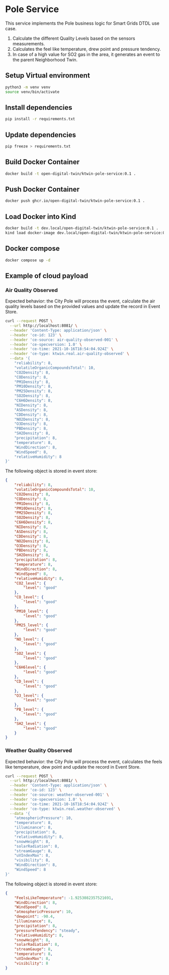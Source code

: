 # Pole Service

This service implements the Pole business logic for Smart Grids DTDL use case.

1. Calculate the different Quality Levels based on the sensors measurements.
2. Calculates the feel like temperature, drew point and pressure tendency.
3. In case of a high value for SO2 gas in the area, it generates an event to the parent Neighborhood Twin.

## Setup Virtual environment

```bash
python3 -m venv venv
source venv/bin/activate
```

## Install dependencies

```bash
pip install -r requirements.txt
```

## Update dependencies

```bash
pip freeze > requirements.txt
```

## Build Docker Container

```bash
docker build -t open-digital-twin/ktwin-pole-service:0.1 .
```

## Push Docker Container

```bash
docker push ghcr.io/open-digital-twin/ktwin-pole-service:0.1 .
```

## Load Docker into Kind

```bash
docker build -t dev.local/open-digital-twin/ktwin-pole-service:0.1 .
kind load docker-image dev.local/open-digital-twin/ktwin-pole-service:0.1
```

## Docker compose

```bash
docker compose up -d
```

## Example of cloud payload

### Air Quality Observed

Expected behavior: the City Pole will process the event, calculate the air quality levels based on the provided values and update the record in Event Store.

```sh
curl --request POST \
  --url http://localhost:8081/ \
  --header 'Content-Type: application/json' \
  --header 'ce-id: 123' \
  --header 'ce-source: air-quality-observed-001' \
  --header 'ce-specversion: 1.0' \
  --header 'ce-time: 2021-10-16T18:54:04.924Z' \
  --header 'ce-type: ktwin.real.air-quality-observed' \
  --data '{
    "reliability": 8,
    "volatileOrganicCompoundsTotal": 10,
    "CO2Density": 8,
    "CODensity": 8,
    "PM1Density": 8,
    "PM10Density": 8,
    "PM25Density": 8,
    "SO2Density": 8,
    "C6H6Density": 8,
    "NIDensity": 8,
    "ASDensity": 8,
    "CDDensity": 8,
    "NO2Density": 8,
    "O3Density": 8,
    "PBDensity": 8,
    "SH2Density": 8,
    "precipitation": 8,
    "temperature": 8,
    "WindDirection": 8,
    "WindSpeed": 8,
    "relativeHumidity": 8
}'
```

The following object is stored in event store:

```json
{
    "reliability": 8,
    "volatileOrganicCompoundsTotal": 10,
    "CO2Density": 8,
    "CODensity": 8,
    "PM1Density": 8,
    "PM10Density": 8,
    "PM25Density": 8,
    "SO2Density": 8,
    "C6H6Density": 8,
    "NIDensity": 8,
    "ASDensity": 8,
    "CDDensity": 8,
    "NO2Density": 8,
    "O3Density": 8,
    "PBDensity": 8,
    "SH2Density": 8,
    "precipitation": 8,
    "temperature": 8,
    "WindDirection": 8,
    "WindSpeed": 8,
    "relativeHumidity": 8,
    "CO2_level": {
        "level": "good"
    },
    "CO_level": {
        "level": "good"
    },
    "PM10_level": {
        "level": "good"
    },
    "PM25_level": {
        "level": "good"
    },
    "NO_level": {
        "level": "good"
    },
    "SO2_level": {
        "level": "good"
    },
    "C6H6level": {
        "level": "good"
    },
    "CD_level": {
        "level": "good"
    },
    "O3_level": {
        "level": "good"
    },
    "PB_level": {
        "level": "good"
    },
    "SH2_level": {
        "level": "good"
    }
}
```

### Weather Quality Observed

Expected behavior: the City Pole will process the event, calculates the feels like temperature, dew point and update the record in Event Store.

```sh
curl --request POST \
  --url http://localhost:8081/ \
  --header 'Content-Type: application/json' \
  --header 'ce-id: 123' \
  --header 'ce-source: weather-observed-001' \
  --header 'ce-specversion: 1.0' \
  --header 'ce-time: 2021-10-16T18:54:04.924Z' \
  --header 'ce-type: ktwin.real.weather-observed' \
  --data '{
    "atmosphericPressure": 10,
    "temperature": 8,
    "illuminance": 8,
    "precipitation": 8,
    "relativeHumidity": 8,
    "snowHeight": 8,
    "solarRadiation": 8,
    "streamGauge": 8,
    "uVIndexMax": 8,
    "visibility": 8,
    "WindDirection": 8,
    "WindSpeed": 8
}'
```

The following object is stored in event store:

```json
{
    "FeelsLikeTemperature": -1.9253082357521691,
    "WindDirection": 8,
    "WindSpeed": 8,
    "atmosphericPressure": 10,
    "dewpoint": -90.4,
    "illuminance": 8,
    "precipitation": 8,
    "pressureTendency": "steady",
    "relativeHumidity": 8,
    "snowHeight": 8,
    "solarRadiation": 8,
    "streamGauge": 8,
    "temperature": 8,
    "uVIndexMax": 8,
    "visibility": 8
}
```
